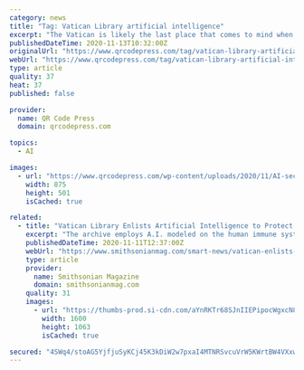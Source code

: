 ```yaml
---
category: news
title: "Tag: Vatican Library artificial intelligence"
excerpt: "The Vatican is likely the last place that comes to mind when thinking about the latest in AI security technology. However, as the 600-year-old institution moves to digitize 80,000 manuscripts from its collection,"
publishedDateTime: 2020-11-13T10:32:00Z
originalUrl: "https://www.qrcodepress.com/tag/vatican-library-artificial-intelligence/"
webUrl: "https://www.qrcodepress.com/tag/vatican-library-artificial-intelligence/"
type: article
quality: 37
heat: 37
published: false

provider:
  name: QR Code Press
  domain: qrcodepress.com

topics:
  - AI

images:
  - url: "https://www.qrcodepress.com/wp-content/uploads/2020/11/AI-security-Vatican-Library.jpg"
    width: 875
    height: 501
    isCached: true

related:
  - title: "Vatican Library Enlists Artificial Intelligence to Protect Its Digitized Treasures"
    excerpt: "The archive employs A.I. modeled on the human immune system to guard offerings including a rare manuscript of the \"Aeneid\""
    publishedDateTime: 2020-11-11T12:37:00Z
    webUrl: "https://www.smithsonianmag.com/smart-news/vatican-enlists-cybersecurity-firm-protect-digitized-treasures-180976256/"
    type: article
    provider:
      name: Smithsonian Magazine
      domain: smithsonianmag.com
    quality: 31
    images:
      - url: "https://thumbs-prod.si-cdn.com/aYnRKTr68SJnIIEPipocWgxcN8E=/fit-in/1600x0/filters:focal(2062x1327:2063x1328)/https://public-media.si-cdn.com/filer/cf/53/cf53facd-829c-4cd0-8969-e715cadcd508/the_sistine_hall_of_the_vatican_library_2994335291.jpg"
        width: 1600
        height: 1063
        isCached: true

secured: "4SWq4/stoAG5YjfjuSyKCj45K3kDiW2w7pxaI4MTNRSvcuVrW5KWrtBW4VXxwIG0G0+08OWQw+wcK+yUb+n970j+pILfhXWPocUQXqSKHP26fzo7NFysV3yu9P9Jg1P31uFEOK1TIcR9or23I07SPjVJ9f1Ibtn4y+8bdR48KgIdM1jqFP37GhpVenWqL+SDsed4U8okMkXpz7D62Bx2tNf35kH6KE9btSdNIu4FlnlS2eCd6/tNOd8yltxBKF51E3xBYefKS2Gyo8yoZ7U9q9V85vHrR8slmqV5vTHoQVlj2p8atjaIx9droYt8jav9v8wIGd2X/GreB72BzxmkGXBYeAMGFUE2JO9mAkKCDuI=;QWgIY6vH2B5ahhozCC27zg=="
---
```



